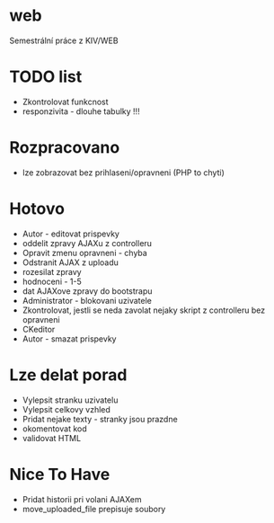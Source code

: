 # web
Semestrální práce z KIV/WEB

# TODO list
* Zkontrolovat funkcnost
* responzivita - dlouhe tabulky !!!

# Rozpracovano
* lze zobrazovat bez prihlaseni/opravneni (PHP to chyti)

# Hotovo
* Autor - editovat prispevky
* oddelit zpravy AJAXu z controlleru
* Opravit zmenu opravneni - chyba
* Odstranit AJAX z uploadu
* rozesilat zpravy
* hodnoceni - 1-5
* dat AJAXove zpravy do bootstrapu
* Administrator - blokovani uzivatele
* Zkontrolovat, jestli se neda zavolat nejaky skript z controlleru bez opravneni
* CKeditor
* Autor - smazat prispevky

# Lze delat porad
* Vylepsit stranku uzivatelu
* Vylepsit celkovy vzhled
* Pridat nejake texty - stranky jsou prazdne
* okomentovat kod
* validovat HTML

# Nice To Have
* Pridat historii pri volani AJAXem
* move\_uploaded\_file prepisuje soubory

